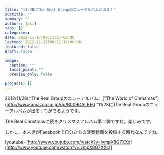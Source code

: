 ```yaml
---
title: "11/28にThe Real Groupのニューアルバムが出る！"
subtitle: ""
summary: ""
authors: [aki]
tags: []
categories: 
date: 2012-11-17T09:11:17+00:00
lastmod: 2012-11-17T09:11:17+00:00
featured: false
draft: false

image:
  caption: ""
  focal_point: ""
  preview_only: false

projects: []
---
```

2012/11/28にThe Real Groupのニューアルバム、[&quot;The World of Christmas&quot;](http://www.amazon.co.jp/dp/B009OALBF0 &quot;11/28にThe Real Groupのニューアルバムが出る！&quot;)がでるようです。

The Real Christmasに続きクリスマスアルバム第二弾ですね。楽しみです。

しかし、本人達がFacebookで自分たちの演奏動画を投稿する時代なんですね。

[youtube=[http://www.youtube.com/watch?v=ivmpX8G7XXc](http://www.youtube.com/watch?v=ivmpX8G7XXc)]


